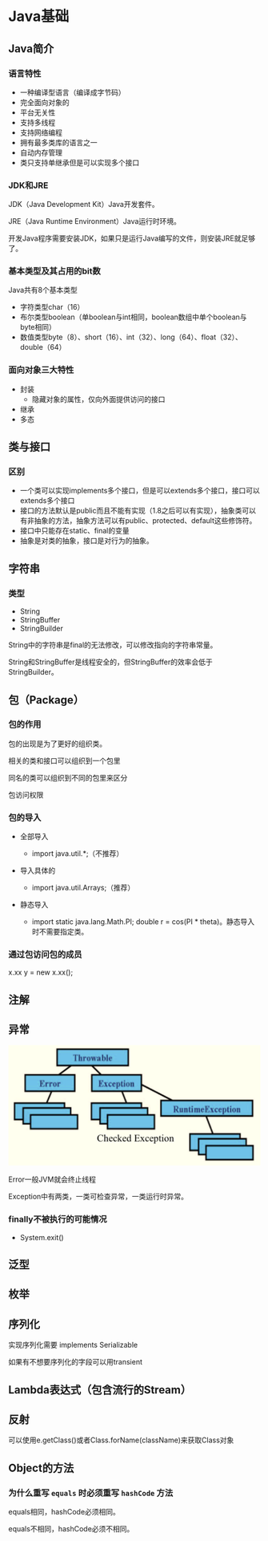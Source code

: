 # Java基础

## Java简介

### 语言特性

+ 一种编译型语言（编译成字节码）
+ 完全面向对象的
+ 平台无关性
+ 支持多线程
+ 支持网络编程
+ 拥有最多类库的语言之一
+ 自动内存管理
+ 类只支持单继承但是可以实现多个接口

### JDK和JRE

JDK（Java Development Kit）Java开发套件。

JRE（Java Runtime Environment）Java运行时环境。

开发Java程序需要安装JDK，如果只是运行Java编写的文件，则安装JRE就足够了。

### 基本类型及其占用的bit数

Java共有8个基本类型

+ 字符类型char（16）
+ 布尔类型boolean（单boolean与int相同，boolean数组中单个boolean与byte相同）
+ 数值类型byte（8）、short（16）、int（32）、long（64）、float（32）、double（64）

### 面向对象三大特性

+ 封装
  + 隐藏对象的属性，仅向外面提供访问的接口
+ 继承
+ 多态

## 类与接口

### 区别

+ 一个类可以实现implements多个接口，但是可以extends多个接口，接口可以extends多个接口
+ 接口的方法默认是public而且不能有实现（1.8之后可以有实现），抽象类可以有非抽象的方法，抽象方法可以有public、protected、default这些修饰符。
+ 接口中只能存在static、final的变量
+ 抽象是对类的抽象，接口是对行为的抽象。

## 字符串

### 类型

+ String
+ StringBuffer
+ StringBuilder

String中的字符串是final的无法修改，可以修改指向的字符串常量。

String和StringBuffer是线程安全的，但StringBuffer的效率会低于StringBuilder。

## 包（Package）

### 包的作用

包的出现是为了更好的组织类。

相关的类和接口可以组织到一个包里

同名的类可以组织到不同的包里来区分

包访问权限

### 包的导入

+ 全部导入
  + import java.util.*;（不推荐）

+ 导入具体的
  + import java.util.Arrays;（推荐）
+ 静态导入
  + import static java.lang.Math.PI; double r = cos(PI * theta)。静态导入时不需要指定类。

### 通过包访问包的成员

x.xx y = new x.xx();

## 注解



## 异常



<img src="../img/JavaJava基础异常类.png" alt="image-20201013161713499" style="zoom:67%;" />

Error一般JVM就会终止线程

Exception中有两类，一类可检查异常，一类运行时异常。

### finally不被执行的可能情况

+ System.exit()

## 泛型





## 枚举



## 序列化

实现序列化需要 implements Serializable

如果有不想要序列化的字段可以用transient



## Lambda表达式（包含流行的Stream）

## 反射

可以使用e.getClass()或者Class.forName(className)来获取Class对象

## Object的方法

### 为什么重写 `equals` 时必须重写 `hashCode` 方法

equals相同，hashCode必须相同。

equals不相同，hashCode必须不相同。

